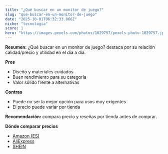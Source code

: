 ```yaml
---
title: "¿Qué buscar en un monitor de juego?"
slug: "que-buscar-en-un-monitor-de-juego"
date: "2025-10-01T06:32:33.866Z"
niche: "tecnologia"
score: 1
hero: "https://images.pexels.com/photos/1029757/pexels-photo-1029757.jpeg?auto=compress&cs=tinysrgb&fit=crop&h=627&w=1200&auto=compress&cs=tinysrgb&w=1200&h=675&fit=crop"
---
```


**Resumen:** ¿Qué buscar en un monitor de juego? destaca por su relación calidad/precio y utilidad en el día a día.

**Pros**
- Diseño y materiales cuidados
- Buen rendimiento para su categoría
- Valor sólido frente a alternativas

**Contras**
- Puede no ser la mejor opción para usos muy exigentes
- El precio puede variar por tienda

**Recomendación:** compara precio y reseñas por tienda antes de comprar.

**Dónde comparar precios**
- [Amazon (ES)](https://www.amazon.es/s?k=%C2%BFQu%C3%A9%20buscar%20en%20un%20monitor%20de%20juego%3F&tag=teknovashop25-21)
- [AliExpress](https://www.aliexpress.com/wholesale?SearchText=%C2%BFQu%C3%A9%20buscar%20en%20un%20monitor%20de%20juego%3F)
- [SHEIN](https://www.shein.com/pdsearch/%C2%BFQu%C3%A9%20buscar%20en%20un%20monitor%20de%20juego%3F)